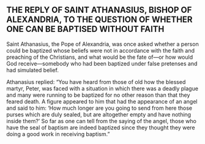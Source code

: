 ## THE REPLY OF SAINT ATHANASIUS, BISHOP OF ALEXANDRIA, TO THE QUESTION OF WHETHER ONE CAN BE BAPTISED WITHOUT FAITH

Saint Athanasius, the Pope of Alexandria, was once asked whether a person could be baptized whose beliefs were not in accordance with the faith and preaching of the Christians, and what would be the fate of—or how would God receive—somebody who had been baptized under false pretenses and had simulated belief. 

Athanasius replied: “You have heard from those of old how the blessed martyr, Peter, was faced with a situation in which there was a deadly plague and many were running to be baptized for no other reason than that they feared death. A figure appeared to him that had the appearance of an angel and said to him: ‘How much longer are you going to send from here those purses which are duly sealed, but are altogether empty and have nothing inside them?’ So far as one can tell from the saying of the angel, those who have the seal of baptism are indeed baptized since they thought they were doing a good work in receiving baptism.”
